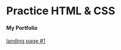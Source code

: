 # Practice HTML &amp; CSS

#### My Portfolio
[landing page #1](https://klyuchnikoff.github.com/html/landing-1/)